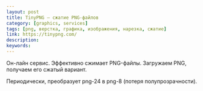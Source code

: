 ```yaml
---
layout: post
title: TinyPNG — сжатие PNG-файлов
category: [graphics, services]
tags: [png, верстка, графика, изображения, нарезка, сжатие]
link: https://tinypng.com/
description:
keywords:
---
```


<p>Он-лайн сервис. Эффективно сжимает PNG-файлы. Загружаем PNG, получаем его сжатый вариант.</p>
<p>Периодически, преобразует png-24 в png-8 (потеря полупрозрачности).</p>
